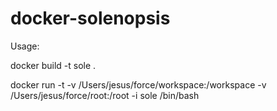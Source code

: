 # docker-solenopsis

Usage:

docker build -t sole .

docker run -t -v /Users/jesus/force/workspace:/workspace -v /Users/jesus/force/root:/root -i sole /bin/bash

